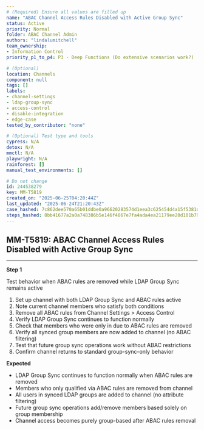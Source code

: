 ```yaml
---
# (Required) Ensure all values are filled up
name: "ABAC Channel Access Rules Disabled with Active Group Sync"
status: Active
priority: Normal
folder: ABAC Channel Admin
authors: "lindalumitchell"
team_ownership:
- Information Control
priority_p1_to_p4: P3 - Deep Functions (Do extensive scenarios work?)

# (Optional)
location: Channels
component: null
tags: []
labels:
- channel-settings
- ldap-group-sync
- access-control
- disable-integration
- edge-case
tested_by_contributor: "none"

# (Optional) Test type and tools
cypress: N/A
detox: N/A
mmctl: N/A
playwright: N/A
rainforest: []
manual_test_environments: []

# Do not change
id: 244538279
key: MM-T5819
created_on: "2025-06-25T04:20:44Z"
last_updated: "2025-06-24T21:20:43Z"
case_hashed: 7c862dee570a65b01ddbe0a96620283574d1eea3c625454d4a15f5381d6793d5cf587f04162b6f731916f31f6ebd4366
steps_hashed: 8bb41677a2a0a748386b5e146f4867e7fa4ada4ea21179ee20d101b79da71fb6c39b731e1e9ecce99139472fe910621a
---
```


<!-- (Auto-generated) Based on frontmatter's "key" and "name" -->

## MM-T5819: ABAC Channel Access Rules Disabled with Active Group Sync

---

**Step 1**

Test behavior when ABAC rules are removed while LDAP Group Sync remains active

1. Set up channel with both LDAP Group Sync and ABAC rules active
2. Note current channel members who satisfy both conditions
3. Remove all ABAC rules from Channel Settings > Access Control
4. Verify LDAP Group Sync continues to function normally
5. Check that members who were only in due to ABAC rules are removed
6. Verify all synced group members are now added to channel (no ABAC filtering)
7. Test that future group sync operations work without ABAC restrictions
8. Confirm channel returns to standard group-sync-only behavior

**Expected**

- LDAP Group Sync continues to function normally when ABAC rules are removed
- Members who only qualified via ABAC rules are removed from channel
- All users in synced LDAP groups are added to channel (no attribute filtering)
- Future group sync operations add/remove members based solely on group membership
- Channel access becomes purely group-based after ABAC rules removal
